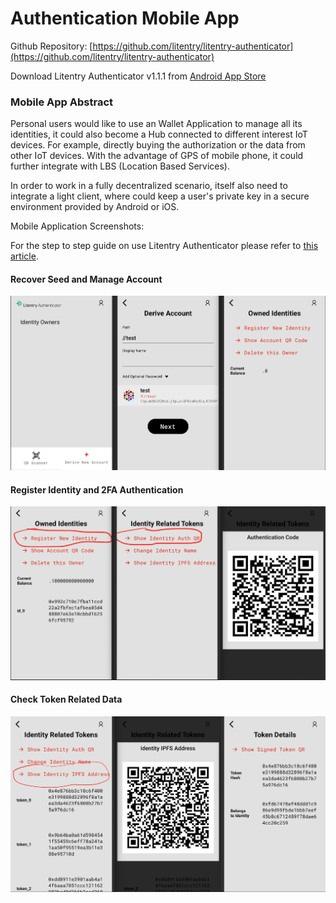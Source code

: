 # Authentication Mobile App

Github Repository: [https://github.com/litentry/litentry-authenticator](https://github.com/litentry/litentry-authenticator)

Download Litentry Authenticator v1.1.1 from [Android App Store](https://play.google.com/store/apps/details?id=com.litentryauthenticator)

### Mobile App Abstract
Personal users would like to use an Wallet Application to manage all its identities, it could also become a Hub connected to different interest IoT devices. For example, directly buying the authorization or the data from other IoT devices. With the advantage of GPS of mobile phone, it could further integrate with LBS (Location Based Services).

In order to work in a fully decentralized scenario, itself also need to integrate a light client, where could keep a user's private key in a secure environment provided by Android or iOS.

Mobile Application Screenshots:

For the step to step guide on use Litentry Authenticator please refer to [this article](https://www.litentry.com/post/play-litentry-dapps-with-ipfs-part-1).

#### Recover Seed and Manage Account

![Identity and Token Creation Example](./app1.png)

#### Register Identity and 2FA Authentication

![Register Identity](./app2.png)

#### Check Token Related Data

![Check Token Data](./app3.png)

